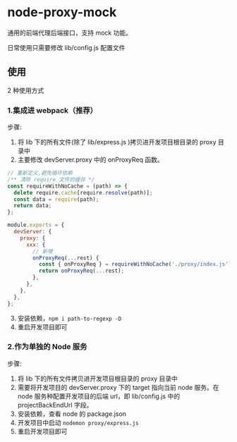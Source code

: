 # node-proxy-mock

通用的前端代理后端接口，支持 mock 功能。

日常使用只需要修改 lib/config.js 配置文件

## 使用

2 种使用方式

### 1.集成进 webpack（推荐）

步骤:

1. 将 lib 下的所有文件(除了 lib/express.js )拷贝进开发项目根目录的 proxy 目录中
2. 主要修改 devServer.proxy 中的 onProxyReq 函数。

```js
// 重新定义,避免循环依赖
/** 清除 require 文件的缓存 */
const requireWithNoCache = (path) => {
  delete require.cache[require.resolve(path)];
  const data = require(path);
  return data;
};

module.exports = {
  devServer: {
    proxy: {
      xxx: {
        // 新增
        onProxyReq(...rest) {
          const { onProxyReq } = requireWithNoCache('./proxy/index.js');
          return onProxyReq(...rest);
        },
      },
    },
  },
};
```

3. 安装依赖，`npm i path-to-regexp -D`
4. 重启开发项目即可

### 2.作为单独的 Node 服务

步骤:

1. 将 lib 下的所有文件拷贝进开发项目根目录的 proxy 目录中
2. 需要将开发项目的 devServer.proxy 下的 target 指向当前 node 服务。在 node 服务种配置开发项目的后端 url，即 lib/config.js 中的 projectBackEndUrl 字段。
3. 安装依赖，查看 node 的 package.json
4. 开发项目中启动 `nodemon proxy/express.js`
5. 重启开发项目即可
